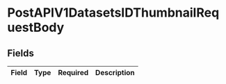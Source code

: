 # PostAPIV1DatasetsIDThumbnailRequestBody


## Fields

| Field       | Type        | Required    | Description |
| ----------- | ----------- | ----------- | ----------- |